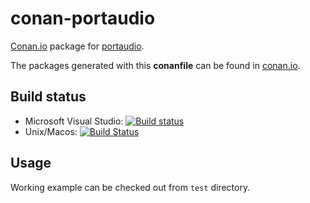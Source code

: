 
# conan-portaudio

[Conan.io](https://conan.io) package for [portaudio](http://www.portaudio.com/).

The packages generated with this **conanfile** can be found in [conan.io](https://www.conan.io/source/portaudio/master/jgsogo/stable).

## Build status

 * Microsoft Visual Studio: [![Build status](https://ci.appveyor.com/api/projects/status/otryw0rdix5uuyfh?svg=true)](https://ci.appveyor.com/project/jgsogo/conan-portaudio)
 * Unix/Macos: [![Build Status](https://travis-ci.org/jgsogo/conan-portaudio.svg?branch=master)](https://travis-ci.org/jgsogo/conan-portaudio)


## Usage

Working example can be checked out from `test` directory.